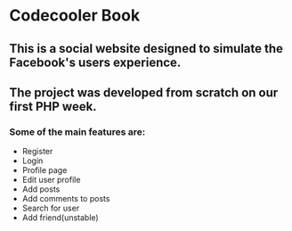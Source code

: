# Codecooler Book
## This is a social website designed to simulate the Facebook's users experience.
## The project was developed from scratch on our first PHP week. 
### Some of the main features are:
* Register 
* Login 
* Profile page 
* Edit user profile 
* Add posts 
* Add comments to posts 
* Search for user
* Add friend(unstable)
